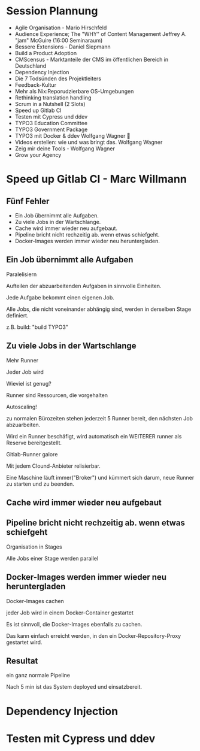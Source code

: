 # Session Plannung

- Agile Organisation - Mario Hirschfeld
- Audience Experience; The "WHY" of Content Management Jeffrey A. "jam" McGuire (16:00 Seminaraum)
- Bessere Extensions - Daniel Siepmann
- Build a Product Adoption
- CMScensus - Marktanteile der CMS im öffentlichen Bereich in Deutschland
- Dependency Injection
- Die 7 Todsünden des Projektleiters
- Feedback-Kultur
- Mehr als Nix:Reporudzierbare OS-Umgebungen
- Rethinking translation handling
- Scrum in a Nutshell (2 Slots)
- Speed up Gitlab CI
- Testen mit Cypress und ddev
- TYPO3 Education Committee
- TYPO3 Government Package
- TYPO3 mit Docker & ddev Wolfgang Wagner :balloon:
- Videos erstellen: wie und was bringt das. Wolfgang Wagner
- Zeig mir deine Tools - Wolfgang Wagner
- Grow your Agency

# Speed up Gitlab CI - Marc Willmann

## Fünf Fehler

- Ein Job übernimmt alle Aufgaben.
- Zu viele Jobs in der Wartschlange.
- Cache wird immer wieder neu aufgebaut.
- Pipeline bricht nicht rechzeitig ab. wenn etwas schiefgeht.
- Docker-Images werden immer wieder neu heruntergladen.

## Ein Job übernimmt alle Aufgaben

Paralelisiern

Aufteilen der abzuarbeitenden Aufgaben in sinnvolle Einheiten.

Jede Aufgabe bekommt einen eigenen Job.

Alle Jobs, die nicht voneinander abhängig sind, werden in derselben Stage definiert.

z.B. build: "build TYPO3"

## Zu viele Jobs in der Wartschlange

Mehr Runner

Jeder Job wird

Wieviel ist genug?

Runner sind Ressourcen, die vorgehalten

Autoscaling!

zu normalen Bürozeiten stehen jederzeit 5 Runner bereit, den nächsten Job abzuarbeiten.

Wird ein Runner beschäfigt, wird automatisch ein WEITERER runner als Reserve bereitgestellt.

Gitlab-Runner galore

Mit jedem Clound-Anbieter relisierbar.

Eine Maschine läuft immer("Broker") und kümmert sich darum, neue Runner zu starten und zu beenden.

## Cache wird immer wieder neu aufgebaut

## Pipeline bricht nicht rechzeitig ab. wenn etwas schiefgeht

Organisation in Stages

Alle Jobs einer Stage werden parallel

## Docker-Images werden immer wieder neu heruntergladen

Docker-Images cachen

jeder Job wird in einem Docker-Container gestartet

Es ist sinnvoll, die Docker-Images ebenfalls zu cachen.

Das kann einfach erreicht werden, in den ein Docker-Repository-Proxy gestartet wird.

## Resultat

ein ganz normale Pipeline

Nach 5 min ist das System deployed und einsatzbereit.

# Dependency Injection

# Testen mit Cypress und ddev
